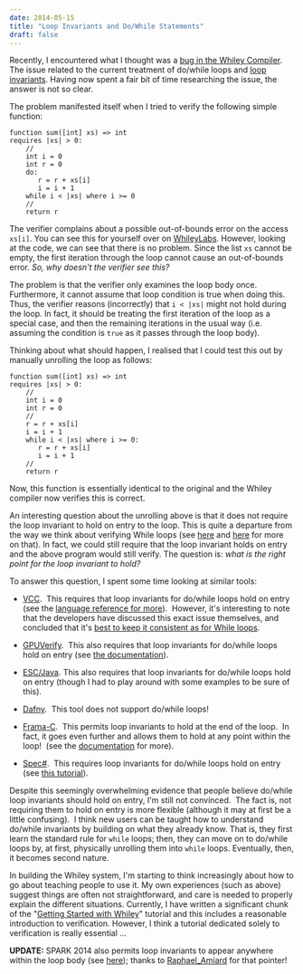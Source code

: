 ```yaml
---
date: 2014-05-15
title: "Loop Invariants and Do/While Statements"
draft: false
---
```


Recently, I encountered what I thought was a [bug in the Whiley Compiler](https://github.com/Whiley/WhileyCompiler/issues/343). The issue related to the current treatment of do/while loops and [loop invariants](http://en.wikipedia.org/wiki/Loop_invariant). Having now spent a fair bit of time researching the issue, the answer is not so clear.

The problem manifested itself when I tried to verify the following simple function:

```whiley
function sum([int] xs) => int
requires |xs| > 0:
    //
    int i = 0
    int r = 0
    do:
       r = r + xs[i]
       i = i + 1
    while i < |xs| where i >= 0
    //
    return r
```

The verifier complains about a possible out-of-bounds error on the access `xs[i]`. You can see this for yourself over on [WhileyLabs](http://whileylabs.com). However, looking at the code, we can see that there is no problem. Since the list `xs` cannot be empty, the first iteration through the loop cannot cause an out-of-bounds error. *So, why doesn't the verifier see this?*

The problem is that the verifier only examines the loop body once. Furthermore, it cannot assume that loop condition is true when doing this. Thus, the verifier reasons (incorrectly) that `i < |xs|` might not hold during the loop. In fact, it should be treating the first iteration of the loop as a special case, and then the remaining iterations in the usual way (i.e. assuming the condition is `true` as it passes through the loop body).

Thinking about what should happen, I realised that I could test this out by manually unrolling the loop as follows:

```whiley
function sum([int] xs) => int
requires |xs| > 0:
    //
    int i = 0
    int r = 0
    //
    r = r + xs[i]
    i = i + 1
    while i < |xs| where i >= 0:
       r = r + xs[i]
       i = i + 1
    //
    return r
```

Now, this function is essentially identical to the original and the Whiley compiler now verifies this is correct.

An interesting question about the unrolling above is that it does not require the loop invariant to hold on entry to the loop. This is quite a departure from the way we think about verifying While loops (see [here](/2013/01/29/understanding-loop-invariants-in-whiley/) and [here](/2014/05/02/loop-invariants-and-break-statements/) for more on that). In fact, we could still require that the loop invariant holds on entry and the above program would still verify. The question is: *what is the right point for the loop invariant to hold?*

To answer this question, I spent some time looking at similar tools:
   * [VCC](http://research.microsoft.com/en-us/projects/vcc/).  This requires that loop invariants for do/while loops hold on entry (see the [language reference for more](http://vcc.codeplex.com/wikipage?title=Loops%20and%20Invariants&referringTitle=Documentation)).  However, it's interesting to note that the developers have discussed this exact issue themselves, and concluded that it's [best to keep it consistent as for While loops](http://vcc.codeplex.com/discussions/271749).

   * [GPUVerify](http://multicore.doc.ic.ac.uk/tools/GPUVerify/).  This also requires that loop invariants for do/while loops hold on entry (see [the documentation](http://multicore.doc.ic.ac.uk/tools/GPUVerify/docs/advanced_features.html)).

   * [ESC/Java](http://kindsoftware.com/products/opensource/ESCJava2/). This also requires that loop invariants for do/while loops hold on entry (though I had to play around with some examples to be sure of this).

   * [Dafny](http://research.microsoft.com/en-us/projects/dafny/).  This tool does not support do/while loops!

   * [Frama-C](http://frama-c.com/).  This permits loop invariants to hold at the end of the loop.  In fact, it goes even further and allows them to hold at any point within the loop!  (see the [documentation](http://frama-c.com/acsl.html) for more).

   * [Spec#](http://research.microsoft.com/en-us/projects/specsharp/).  This requires loop invariants for do/while loops hold on entry (see [this tutorial](http://specsharp.codeplex.com/wikipage?title=Tutorial)).


Despite this seemingly overwhelming evidence that people believe do/while loop invariants should hold on entry, I'm still not convinced.  The fact is, not requiring them to hold on entry is more flexible (although it may at first be a little confusing).  I think new users can be taught how to understand do/while invariants by building on what they already know. That is, they first learn the standard rule for `while` loops; then, they can move on to do/while loops by, at first, physically unrolling them into `while` loops. Eventually, then, it becomes second nature.

In building the Whiley system, I'm starting to think increasingly about how to go about teaching people to use it. My own experiences (such as above) suggest things are often not straightforward, and care is needed to properly explain the different situations. Currently, I have written a significant chunk of the "[Getting Started with Whiley](https://whiley.org/pdfs/GettingStartedWithWhiley.pdf)" tutorial and this includes a reasonable introduction to verification. However, I think a tutorial dedicated solely to verification is really essential ...

**UPDATE:** SPARK 2014 also permits loop invariants to appear anywhere within the loop body (see [here](http://docs.adacore.com/spark2014-docs/html/ug/spark_2014.html#loop-invariants)); thanks to [Raphael_Amiard](http://www.reddit.com/user/Raphael_Amiard) for that pointer!
